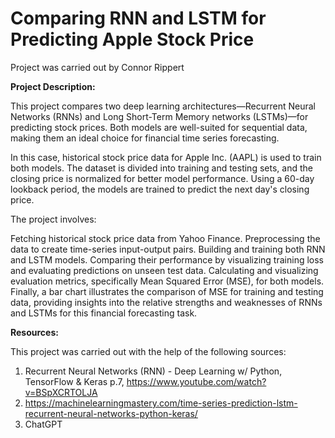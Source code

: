 # Comparing RNN and LSTM for Predicting Apple Stock Price 

Project was carried out by Connor Rippert

**Project Description:**

This project compares two deep learning architectures—Recurrent Neural Networks (RNNs) and Long Short-Term Memory networks (LSTMs)—for predicting stock prices. Both models are well-suited for sequential data, making them an ideal choice for financial time series forecasting.

In this case, historical stock price data for Apple Inc. (AAPL) is used to train both models. The dataset is divided into training and testing sets, and the closing price is normalized for better model performance. Using a 60-day lookback period, the models are trained to predict the next day's closing price.

The project involves:

Fetching historical stock price data from Yahoo Finance.
Preprocessing the data to create time-series input-output pairs.
Building and training both RNN and LSTM models.
Comparing their performance by visualizing training loss and evaluating predictions on unseen test data.
Calculating and visualizing evaluation metrics, specifically Mean Squared Error (MSE), for both models.
Finally, a bar chart illustrates the comparison of MSE for training and testing data, providing insights into the relative strengths and weaknesses of RNNs and LSTMs for this financial forecasting task.

**Resources:**

This project was carried out with the help of the following sources: 

1. Recurrent Neural Networks (RNN) - Deep Learning w/ Python, TensorFlow & Keras p.7, https://www.youtube.com/watch?v=BSpXCRTOLJA
2. https://machinelearningmastery.com/time-series-prediction-lstm-recurrent-neural-networks-python-keras/
3. ChatGPT
